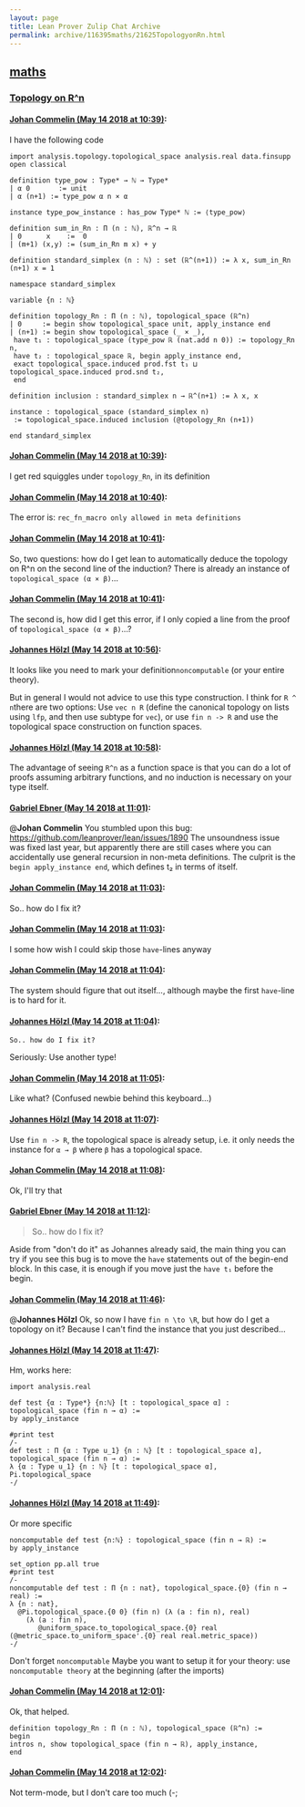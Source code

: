 ```yaml
---
layout: page
title: Lean Prover Zulip Chat Archive 
permalink: archive/116395maths/21625TopologyonRn.html
---
```


## [maths](index.html)
### [Topology on R^n](21625TopologyonRn.html)

#### [Johan Commelin (May 14 2018 at 10:39)](https://leanprover.zulipchat.com/#narrow/stream/116395-maths/topic/Topology%20on%20R%5En/near/126528202):
I have the following code
```lean
import analysis.topology.topological_space analysis.real data.finsupp
open classical

definition type_pow : Type* → ℕ → Type*
| α 0       := unit
| α (n+1) := type_pow α n × α

instance type_pow_instance : has_pow Type* ℕ := ⟨type_pow⟩

definition sum_in_Rn : Π (n : ℕ), ℝ^n → ℝ
| 0      x    :=  0
| (m+1) (x,y) := (sum_in_Rn m x) + y

definition standard_simplex (n : ℕ) : set (ℝ^(n+1)) := λ x, sum_in_Rn (n+1) x = 1

namespace standard_simplex

variable {n : ℕ}

definition topology_Rn : Π (n : ℕ), topological_space (ℝ^n)
| 0     := begin show topological_space unit, apply_instance end
| (n+1) := begin show topological_space (_ × _),
 have t₁ : topological_space (type_pow ℝ (nat.add n 0)) := topology_Rn n,
 have t₂ : topological_space ℝ, begin apply_instance end,
 exact topological_space.induced prod.fst t₁ ⊔ topological_space.induced prod.snd t₂,
 end

definition inclusion : standard_simplex n → ℝ^(n+1) := λ x, x

instance : topological_space (standard_simplex n)
 := topological_space.induced inclusion (@topology_Rn (n+1))

end standard_simplex
```

#### [Johan Commelin (May 14 2018 at 10:39)](https://leanprover.zulipchat.com/#narrow/stream/116395-maths/topic/Topology%20on%20R%5En/near/126528205):
I get red squiggles under `topology_Rn`, in its definition

#### [Johan Commelin (May 14 2018 at 10:40)](https://leanprover.zulipchat.com/#narrow/stream/116395-maths/topic/Topology%20on%20R%5En/near/126528226):
The error is: `rec_fn_macro only allowed in meta definitions`

#### [Johan Commelin (May 14 2018 at 10:41)](https://leanprover.zulipchat.com/#narrow/stream/116395-maths/topic/Topology%20on%20R%5En/near/126528267):
So, two questions: how do I get lean to automatically deduce the topology on R^n on the second line of the induction? There is already an instance of `topological_space (α × β)`...

#### [Johan Commelin (May 14 2018 at 10:41)](https://leanprover.zulipchat.com/#narrow/stream/116395-maths/topic/Topology%20on%20R%5En/near/126528272):
The second is, how did I get this error, if I only copied a line from the proof of `topological_space (α × β)`...?

#### [Johannes Hölzl (May 14 2018 at 10:56)](https://leanprover.zulipchat.com/#narrow/stream/116395-maths/topic/Topology%20on%20R%5En/near/126528752):
It looks like you need to mark your definition`noncomputable` (or your entire theory).

But in general I would not advice to use this type construction. I think for `R ^ n`there are two options: Use `vec n R` (define the canonical topology on lists using `lfp`, and then use subtype for `vec`), or use `fin n -> R` and use the topological space construction on function spaces.

#### [Johannes Hölzl (May 14 2018 at 10:58)](https://leanprover.zulipchat.com/#narrow/stream/116395-maths/topic/Topology%20on%20R%5En/near/126528822):
The advantage of seeing `R^n` as a function space is that you can do a lot of proofs assuming arbitrary functions, and no induction is necessary on your type itself.

#### [Gabriel Ebner (May 14 2018 at 11:01)](https://leanprover.zulipchat.com/#narrow/stream/116395-maths/topic/Topology%20on%20R%5En/near/126528935):
@**Johan Commelin** You stumbled upon this bug: https://github.com/leanprover/lean/issues/1890  The unsoundness issue was fixed last year, but apparently there are still cases where you can accidentally use general recursion in non-meta definitions.  The culprit is the `begin apply_instance end`, which defines t₂ in terms of itself.

#### [Johan Commelin (May 14 2018 at 11:03)](https://leanprover.zulipchat.com/#narrow/stream/116395-maths/topic/Topology%20on%20R%5En/near/126528991):
So.. how do I fix it?

#### [Johan Commelin (May 14 2018 at 11:03)](https://leanprover.zulipchat.com/#narrow/stream/116395-maths/topic/Topology%20on%20R%5En/near/126528995):
I some how wish I could skip those `have`-lines anyway

#### [Johan Commelin (May 14 2018 at 11:04)](https://leanprover.zulipchat.com/#narrow/stream/116395-maths/topic/Topology%20on%20R%5En/near/126529047):
The system should figure that out itself..., although maybe the first `have`-line is to hard for it.

#### [Johannes Hölzl (May 14 2018 at 11:04)](https://leanprover.zulipchat.com/#narrow/stream/116395-maths/topic/Topology%20on%20R%5En/near/126529049):
```quote
So.. how do I fix it?
```
Seriously: Use another type!

#### [Johan Commelin (May 14 2018 at 11:05)](https://leanprover.zulipchat.com/#narrow/stream/116395-maths/topic/Topology%20on%20R%5En/near/126529069):
Like what? (Confused newbie behind this keyboard...)

#### [Johannes Hölzl (May 14 2018 at 11:07)](https://leanprover.zulipchat.com/#narrow/stream/116395-maths/topic/Topology%20on%20R%5En/near/126529144):
Use `fin n -> R`, the topological space is already setup, i.e. it only needs the instance for `α → β` where `β` has a topological space.

#### [Johan Commelin (May 14 2018 at 11:08)](https://leanprover.zulipchat.com/#narrow/stream/116395-maths/topic/Topology%20on%20R%5En/near/126529208):
Ok, I'll try that

#### [Gabriel Ebner (May 14 2018 at 11:12)](https://leanprover.zulipchat.com/#narrow/stream/116395-maths/topic/Topology%20on%20R%5En/near/126529325):
> So.. how do I fix it?

Aside from "don't do it" as Johannes already said, the main thing you can try if you see this bug is to move the `have` statements out of the begin-end block.  In this case, it is enough if you move just the `have t₁` before the begin.

#### [Johan Commelin (May 14 2018 at 11:46)](https://leanprover.zulipchat.com/#narrow/stream/116395-maths/topic/Topology%20on%20R%5En/near/126530333):
@**Johannes Hölzl** Ok, so now I have `fin n \to \R`, but how do I get a topology on it? Because I can't find the instance that you just described...

#### [Johannes Hölzl (May 14 2018 at 11:47)](https://leanprover.zulipchat.com/#narrow/stream/116395-maths/topic/Topology%20on%20R%5En/near/126530364):
Hm, works here:
```lean
import analysis.real

def test {α : Type*} {n:ℕ} [t : topological_space α] : topological_space (fin n → α) :=
by apply_instance

#print test
/-
def test : Π {α : Type u_1} {n : ℕ} [t : topological_space α], topological_space (fin n → α) :=
λ {α : Type u_1} {n : ℕ} [t : topological_space α], Pi.topological_space
-/
```

#### [Johannes Hölzl (May 14 2018 at 11:49)](https://leanprover.zulipchat.com/#narrow/stream/116395-maths/topic/Topology%20on%20R%5En/near/126530429):
Or more specific
```lean
noncomputable def test {n:ℕ} : topological_space (fin n → ℝ) :=
by apply_instance

set_option pp.all true
#print test
/-
noncomputable def test : Π {n : nat}, topological_space.{0} (fin n → real) :=
λ {n : nat},
  @Pi.topological_space.{0 0} (fin n) (λ (a : fin n), real)
    (λ (a : fin n),
       @uniform_space.to_topological_space.{0} real (@metric_space.to_uniform_space'.{0} real real.metric_space))
-/
```

Don't forget `noncomputable` Maybe you want to setup it for your theory: use `noncomputable theory`  at the beginning (after the imports)

#### [Johan Commelin (May 14 2018 at 12:01)](https://leanprover.zulipchat.com/#narrow/stream/116395-maths/topic/Topology%20on%20R%5En/near/126530805):
Ok, that helped.
```lean
definition topology_Rn : Π (n : ℕ), topological_space (ℝ^n) :=
begin
intros n, show topological_space (fin n → ℝ), apply_instance,
end
```

#### [Johan Commelin (May 14 2018 at 12:02)](https://leanprover.zulipchat.com/#narrow/stream/116395-maths/topic/Topology%20on%20R%5En/near/126530844):
Not term-mode, but I don't care too much (-;

